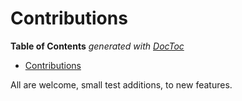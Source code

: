 # Contributions
<!-- START doctoc generated TOC please keep comment here to allow auto update -->
<!-- DON'T EDIT THIS SECTION, INSTEAD RE-RUN doctoc TO UPDATE -->
**Table of Contents**  *generated with [DocToc](https://github.com/thlorenz/doctoc)*

- [Contributions](#contributions)

<!-- END doctoc generated TOC please keep comment here to allow auto update -->

All are welcome, small test additions, to new features.
